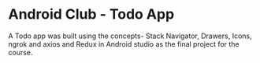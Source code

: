 # Android Club - Todo App

A Todo app was built using the concepts- Stack Navigator, Drawers, Icons, ngrok and axios and Redux in Android studio as the final project for the course.
